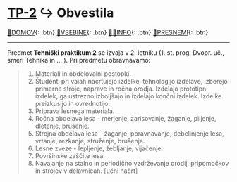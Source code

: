# [TP-2](./index.md) ↪ Obvestila

[🏡DOMOV](./index.md){: .btn}
[📝VSEBINE](./Vsebine/index.md){: .btn}
[👨‍🎓INFO](./info.md){: .btn}
[💾PRESNEMI](./Presnemi/index.md){: .btn}

---

Predmet **Tehniški praktikum 2** se izvaja v 2. letniku (1. st. prog. Dvopr. uč., smeri Tehnika in ... ). Pri predmetu obravnavamo:

> 1. Materiali in obdelovalni postopki.
> 2. Študenti pri vajah načrtujejo izdelke, tehnologijo izdelave, izberejo primerne stroje, naprave in ročna orodja. Izdelajo prototipni izdelek, ga ustrezno izboljšajo in izdelajo končni izdelek. Izdelke preizkusijo in ovrednotijo.
> 3. Priprava lesnega materiala.
> 4. Ročna obdelava lesa - merjenje, zarisovanje, žaganje, piljenje, dletenje, brušenje.
> 5. Strojna obdelava lesa - žaganje, poravnavanje, debelinjenje lesa, vrtanje, rezkanje, struženje, brušenje.
> 6. Lesne zveze - lepljenje, žebljanje, vijačenje.
> 7. Površinske zaščite lesa.
> 8. Navajanje na stalno in periodično vzdrževanje orodij, pripomočkov in strojev v delavnicah.
> [učni načrt]
